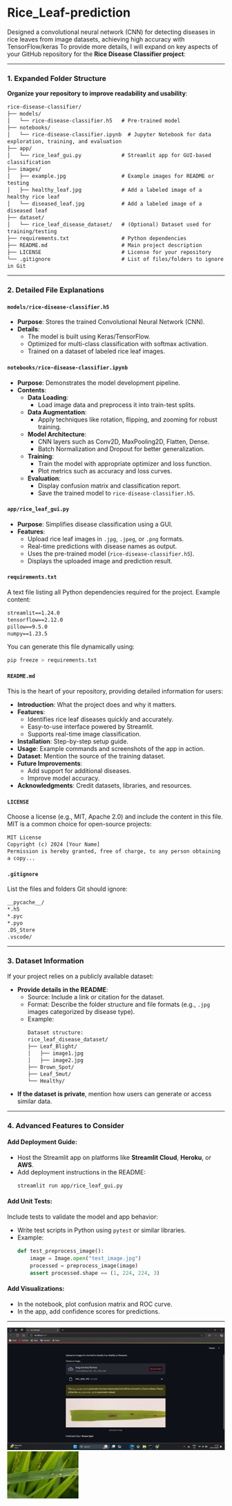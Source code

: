 # Rice_Leaf-prediction
Designed a convolutional neural network (CNN) for detecting diseases in rice leaves from image datasets, achieving high accuracy with TensorFlow/keras
To provide more details, I will expand on key aspects of your GitHub repository for the **Rice Disease Classifier project**:

---

### **1. Expanded Folder Structure**
**Organize your repository to improve readability and usability**:
```
rice-disease-classifier/
├── models/
│   └── rice-disease-classifier.h5   # Pre-trained model
├── notebooks/
│   └── rice-disease-classifier.ipynb  # Jupyter Notebook for data exploration, training, and evaluation
├── app/
│   └── rice_leaf_gui.py             # Streamlit app for GUI-based classification
├── images/
│   ├── example.jpg                  # Example images for README or testing
│   ├── healthy_leaf.jpg             # Add a labeled image of a healthy rice leaf
│   └── diseased_leaf.jpg            # Add a labeled image of a diseased leaf
├── dataset/
│   └── rice_leaf_disease_dataset/   # (Optional) Dataset used for training/testing
├── requirements.txt                 # Python dependencies
├── README.md                        # Main project description
├── LICENSE                          # License for your repository
└── .gitignore                       # List of files/folders to ignore in Git
```

---

### **2. Detailed File Explanations**

#### **`models/rice-disease-classifier.h5`**
- **Purpose**: Stores the trained Convolutional Neural Network (CNN).
- **Details**:
  - The model is built using Keras/TensorFlow.
  - Optimized for multi-class classification with softmax activation.
  - Trained on a dataset of labeled rice leaf images.

#### **`notebooks/rice-disease-classifier.ipynb`**
- **Purpose**: Demonstrates the model development pipeline.
- **Contents**:
  - **Data Loading**:
    - Load image data and preprocess it into train-test splits.
  - **Data Augmentation**:
    - Apply techniques like rotation, flipping, and zooming for robust training.
  - **Model Architecture**:
    - CNN layers such as Conv2D, MaxPooling2D, Flatten, Dense.
    - Batch Normalization and Dropout for better generalization.
  - **Training**:
    - Train the model with appropriate optimizer and loss function.
    - Plot metrics such as accuracy and loss curves.
  - **Evaluation**:
    - Display confusion matrix and classification report.
    - Save the trained model to `rice-disease-classifier.h5`.

#### **`app/rice_leaf_gui.py`**
- **Purpose**: Simplifies disease classification using a GUI.
- **Features**:
  - Upload rice leaf images in `.jpg`, `.jpeg`, or `.png` formats.
  - Real-time predictions with disease names as output.
  - Uses the pre-trained model (`rice-disease-classifier.h5`).
  - Displays the uploaded image and prediction result.

#### **`requirements.txt`**
A text file listing all Python dependencies required for the project. Example content:
```plaintext
streamlit==1.24.0
tensorflow==2.12.0
pillow==9.5.0
numpy==1.23.5
```

You can generate this file dynamically using:
```bash
pip freeze > requirements.txt
```

#### **`README.md`**
This is the heart of your repository, providing detailed information for users:
- **Introduction**: What the project does and why it matters.
- **Features**:
  - Identifies rice leaf diseases quickly and accurately.
  - Easy-to-use interface powered by Streamlit.
  - Supports real-time image classification.
- **Installation**: Step-by-step setup guide.
- **Usage**: Example commands and screenshots of the app in action.
- **Dataset**: Mention the source of the training dataset.
- **Future Improvements**:
  - Add support for additional diseases.
  - Improve model accuracy.
- **Acknowledgments**: Credit datasets, libraries, and resources.

#### **`LICENSE`**
Choose a license (e.g., MIT, Apache 2.0) and include the content in this file. MIT is a common choice for open-source projects:
```plaintext
MIT License
Copyright (c) 2024 [Your Name]
Permission is hereby granted, free of charge, to any person obtaining a copy...
```

#### **`.gitignore`**
List the files and folders Git should ignore:
```plaintext
__pycache__/
*.h5
*.pyc
*.pyo
.DS_Store
.vscode/
```

---

### **3. Dataset Information**
If your project relies on a publicly available dataset:
- **Provide details in the README**:
  - Source: Include a link or citation for the dataset.
  - Format: Describe the folder structure and file formats (e.g., `.jpg` images categorized by disease type).
  - Example:
    ```
    Dataset structure:
    rice_leaf_disease_dataset/
    ├── Leaf_Blight/
    │   ├── image1.jpg
    │   ├── image2.jpg
    ├── Brown_Spot/
    ├── Leaf_Smut/
    └── Healthy/
    ```
- **If the dataset is private**, mention how users can generate or access similar data.

---

### **4. Advanced Features to Consider**
#### **Add Deployment Guide**:
- Host the Streamlit app on platforms like **Streamlit Cloud**, **Heroku**, or **AWS**.
- Add deployment instructions in the README:
  ```bash
  streamlit run app/rice_leaf_gui.py
  ```

#### **Add Unit Tests**:
Include tests to validate the model and app behavior:
- Write test scripts in Python using `pytest` or similar libraries.
- Example:
  ```python
  def test_preprocess_image():
      image = Image.open("test_image.jpg")
      processed = preprocess_image(image)
      assert processed.shape == (1, 224, 224, 3)
  ```

#### **Add Visualizations**:
- In the notebook, plot confusion matrix and ROC curve.
- In the app, add confidence scores for predictions.

---

![App Screenshot](rice_1.png)
![App Screenshot](rice_leaf12.jpg)
